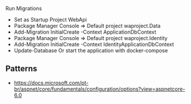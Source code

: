 Run Migrations
- Set as Startup Project WebApi
- Package Manager Console => Default project waproject.Data
- Add-Migration InitialCreate -Context ApplicationDbContext
- Package Manager Console => Default project waproject.Identity
- Add-Migration InitialCreate -Context IdentityApplicationDbContext
- Update-Database Or start the application with docker-compose


## Patterns
- https://docs.microsoft.com/pt-br/aspnet/core/fundamentals/configuration/options?view=aspnetcore-6.0